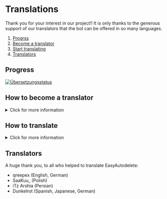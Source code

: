 # Translations

Thank you for your interest in our project!!
It is only thanks to the generous support of our translators that the bot can be offered in so many languages.

1. [Progrss](#progress)
2. [Become a translator](#how-to-become-a-translator)
3. [Start translating](#how-to-translate)
4. [Translators](#translators)

## Progress

<a href="http://translate.eazyautodelete.xyz/engage/bot/">
<img src="http://translate.eazyautodelete.xyz/widgets/bot/-/commands/multi-auto.svg" alt="Übersetzungsstatus" />
</a>


## How to become a translator
<details>
  
  <summary>Click for more information</summary>
  
1. Create a translator account on https://translate.eazyautodelete.xyz/accounts/register/
[![](https://cdn.eazyautodelete.xyz/assets/68daf171-c042-4786-9361-5a0e17e77df7)](https://translate.eazyautodelete.xyz/accounts/register/)
2. After filling out the form you will receive an email with a confirmation link. (Check Spam folder)
[![](https://cdn.eazyautodelete.xyz/assets/97c51d34-3bc4-4e0e-b3aa-19beee430ca3)](https://translate.eazyautodelete.xyz)
3. Open the link and enter a password
[![](https://cdn.eazyautodelete.xyz/assets/6309aad1-bcc9-4b69-a445-0a1f6a9a6479)](https://translate.eazyautodelete.xyz)
4. In the next step you can choose your languages
[![](https://cdn.eazyautodelete.xyz/assets/c2a1aca8-cbfd-446d-b2dd-7f32fd618362)](https://translate.eazyautodelete.xyz/accounts/profile/)
5. Your account is now successfully created. Please contact an admin on [Discord](https://eazyautodelete.xyz/discord) now so you can be added to the translator team!
</details>


## How to translate

<details>
  
  <summary>Click for more information</summary>

We use the tool "Weblate" for our translations.

You can find detailed instructions on how to use Weblate here: https://docs.weblate.org/en/latest/user/translating.html#translation-projects.

1. After you have registered as described in [Registration](https://github.com/EazyAutodelete/translations/#how-to-become-a-translator), you can start translating.
2. Go to https://translate.eazyautodelete.xyz/projects/bot/commands/.
3. There you will see a list with all currently available languages. If you want to add a new language, contact an admin.
4. Click on the pencil to the left of the language of your choice to start translating.
5. You will see all the sentences that have not been translated yet. There you will see the English version and the name of the sentence. [![](https://cdn.eazyautodelete.xyz/assets/298a9c5f-5d1f-463b-948c-be305927be69)]()
6. Write your translation into the empty field. Pay attention to the number of stars (\*), number of paragraphs and the correct use of %s.

    - ** = written in bold (translate words in stars too)
    - %s = will be replaced by the corresponding value
    - /something = Name of command, don't translate that
    - \[text](%s) The spacing here is really important and can't be changed!

7. When you have finished entering the translation, click "Suggest". Your translation is now saved and will be sent to the team for review.
8. You will be automatically redirected to the next translation. Start there again with step 6.
  </details>
  
  
  ## Translators
  
  A huge thank you, to all who helped to translate EasyAutodelete:
  
  - qreepex (English, German)
  - SaaKuu_ (Polish)
  - iTz Arshia (Persian)
  - Dunkelrot (Spanish, Japanese, German)
